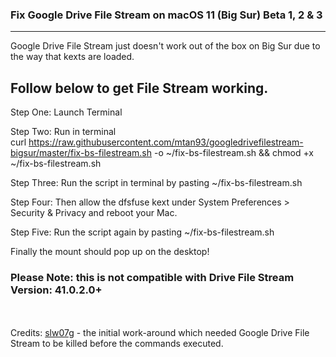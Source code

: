 ### Fix Google Drive File Stream on macOS 11 (Big Sur) Beta 1, 2 & 3 
----
Google Drive File Stream just doesn't work out of the box on Big Sur due to the way that kexts are loaded.

Follow below to get File Stream working.
----

Step One: Launch Terminal<br>

Step Two: Run in terminal<br>
curl https://raw.githubusercontent.com/mtan93/googledrivefilestream-bigsur/master/fix-bs-filestream.sh -o ~/fix-bs-filestream.sh && chmod +x ~/fix-bs-filestream.sh

Step Three: Run the script in terminal by pasting ~/fix-bs-filestream.sh<br>

Step Four: Then allow the dfsfuse kext under System Preferences > Security & Privacy and reboot your Mac. <br>

Step Five: Run the script again by pasting ~/fix-bs-filestream.sh<br>

Finally the mount should pop up on the desktop!<br>

### Please Note: this is not compatible with Drive File Stream Version: 41.0.2.0+ 

<br><br>
Credits: <a href="https://github.com/slw07g/googledrive-patch" target="_blank">slw07g</a> - the initial work-around which needed Google Drive File Stream to be killed before the commands executed. 
